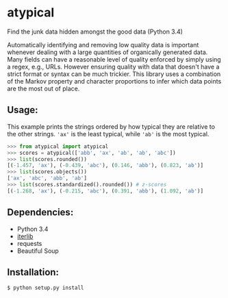 atypical
========

Find the junk data hidden amongst the good data (Python 3.4)

Automatically identifying and removing low quality data is important whenever
dealing with a large quantities of organically generated data. Many fields can
have a reasonable level of quality enforced by simply using a regex, e.g.,
URLs. However ensuring quality with data that doesn't have a strict format or
syntax can be much trickier. This library uses a combination of the Markov
property and character proportions to infer which data points are the most out
of place.

## Usage:
This example prints the strings ordered by how typical they are relative to the
other strings. `'ax'` is the least typical, while `'ab'` is the most typical.

```python
>>> from atypical import atypical
>>> scores = atypical(['abb', 'ax', 'ab', 'ab', 'abc'])
>>> list(scores.rounded())
[(-1.457, 'ax'), (-0.439, 'abc'), (0.146, 'abb'), (0.823, 'ab')]
>>> list(scores.objects())
['ax', 'abc', 'abb', 'ab']
>>> list(scores.standardized().rounded()) # z-scores
[(-1.268, 'ax'), (-0.215, 'abc'), (0.391, 'abb'), (1.092, 'ab')]
```

## Dependencies:
* Python 3.4
* [iterlib](https://github.com/rectangletangle/iterlib)
* requests
* Beautiful Soup

## Installation:
```bash
$ python setup.py install
```

